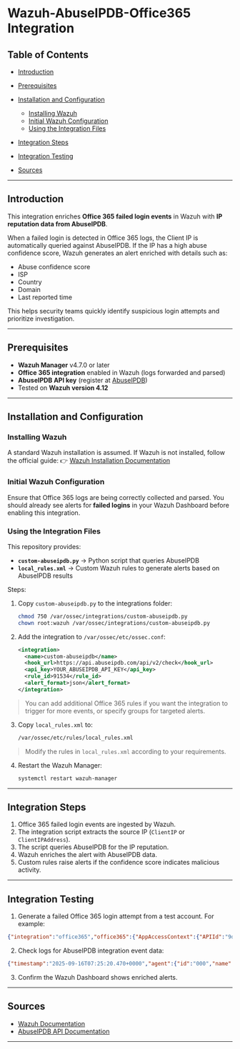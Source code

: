 # Wazuh-AbuseIPDB-Office365 Integration

## Table of Contents

* [Introduction](#introduction)
* [Prerequisites](#prerequisites)
* [Installation and Configuration](#installation-and-configuration)

  * [Installing Wazuh](#installing-wazuh)
  * [Initial Wazuh Configuration](#initial-wazuh-configuration)
  * [Using the Integration Files](#using-the-integration-files)
* [Integration Steps](#integration-steps)
* [Integration Testing](#integration-testing)
* [Sources](#sources)

---

## Introduction

This integration enriches **Office 365 failed login events** in Wazuh with **IP reputation data from AbuseIPDB**.

When a failed login is detected in Office 365 logs, the Client IP is automatically queried against AbuseIPDB. If the IP has a high abuse confidence score, Wazuh generates an alert enriched with details such as:

* Abuse confidence score
* ISP
* Country
* Domain
* Last reported time

This helps security teams quickly identify suspicious login attempts and prioritize investigation.

---

## Prerequisites

* **Wazuh Manager** v4.7.0 or later
* **Office 365 integration** enabled in Wazuh (logs forwarded and parsed)
* **AbuseIPDB API key** (register at [AbuseIPDB](https://www.abuseipdb.com/))
* Tested on **Wazuh version 4.12**

---

## Installation and Configuration

### Installing Wazuh

A standard Wazuh installation is assumed. If Wazuh is not installed, follow the official guide:
👉 [Wazuh Installation Documentation](https://documentation.wazuh.com/current/installation-guide/index.html)

### Initial Wazuh Configuration

Ensure that Office 365 logs are being correctly collected and parsed. You should already see alerts for **failed logins** in your Wazuh Dashboard before enabling this integration.

### Using the Integration Files

This repository provides:

* **`custom-abuseipdb.py`** → Python script that queries AbuseIPDB
* **`local_rules.xml`** → Custom Wazuh rules to generate alerts based on AbuseIPDB results

Steps:

1. Copy `custom-abuseipdb.py` to the integrations folder:

   ```bash
   chmod 750 /var/ossec/integrations/custom-abuseipdb.py
   chown root:wazuh /var/ossec/integrations/custom-abuseipdb.py
   ```

2. Add the integration to `/var/ossec/etc/ossec.conf`:

   ```xml
   <integration>
     <name>custom-abuseipdb</name>
     <hook_url>https://api.abuseipdb.com/api/v2/check</hook_url>
     <api_key>YOUR_ABUSEIPDB_API_KEY</api_key>
     <rule_id>91534</rule_id>
     <alert_format>json</alert_format>
   </integration>
   ```

> You can add additional Office 365 rules if you want the integration to trigger for more events, or specify groups for targeted alerts.

3. Copy `local_rules.xml` to:

   ```bash
   /var/ossec/etc/rules/local_rules.xml
   ```

> Modify the rules in `local_rules.xml` according to your requirements.

4. Restart the Wazuh Manager:

   ```bash
   systemctl restart wazuh-manager
   ```

---

## Integration Steps

1. Office 365 failed login events are ingested by Wazuh.
2. The integration script extracts the source IP (`ClientIP` or `ClientIPAddress`).
3. The script queries AbuseIPDB for the IP reputation.
4. Wazuh enriches the alert with AbuseIPDB data.
5. Custom rules raise alerts if the confidence score indicates malicious activity.

---

## Integration Testing

1. Generate a failed Office 365 login attempt from a test account. For example:

```json
{"integration":"office365","office365":{"AppAccessContext":{"APIId":"9d6d-4c70-b22a-34c7ea72d73d","ClientAppId":"6326e366-9d6d-4c70-b22a-34c7ea72d73d","IssuedAtTime":"2025-08-12T03:30:06","UniqueTokenId":"90c5c1c5-f767-4ac3-8845-d5683cc6d"},"CreationTime":"2025-08-12T03:30:07","Id":"cf89-4784-7f8f-08ddd95088dd","Operation":"Update","OrganizationId":"5622ad4e-cf23-49a9-8a97-2fe4f267e0f5","RecordType":2,"ResultStatus":"Failed","UserKey":"366-9d6d-4c70-b22a-34c7ea72d73d","UserType":5,"Version":1,"Workload":"Exchange","ClientIP":"123.58.209.224","UserId":"xyz@abc.com","ActorInfoString":"Client=REST;Client=RESTSystem;UserAgent=[NoUserAgent][AppId=9d6d-4c70-b22a-34c7ea72d73d];","AppId":"9d6d-4c70-b22a-34c7ea72d73d","ClientAppId":"9d6d-4c70-b22a-34c7ea72d73d","ClientIPAddress":"123.58.209.224","ClientInfoString":"Client=REST;Client=RESTSystem;;","ClientRequestId":"012178f7-8783-41dc-8a8d-9105d9efcc17","ExternalAccess":false,"InternalLogonType":0,"LogonType":0,"LogonUserSid":"S-1-5-21-1466721135-3797337417-3004919804-11037310","MailboxGuid":"c2f3803f-3ddd-441a-bdc0-e5f1bcd21387","MailboxOwnerSid":"S-1-5-21-1466721135-3797337417-3004919804-11037310","MailboxOwnerUPN":"xyz@abc.com","OrganizationName":"abcltd.onmicrosoft.com","OriginatingServer":"TY2PPF958A0EDC6 (15.20.4200.000)\\r\\n","TokenTenantId":"8a97-2fe4f267e0f5","Item":{"Attachments":"image001.png (6076b)","Id":"RgAAAADFQfS0nuYeRJYvbUzcSkV8BwAyvQC+7F1UR4cEmOL/orypAAAAAAENAAAyvQC+7F1UR4cEmOL/orypAARRtCr8AAAP","ImmutableId":"qmYRzZvIAKoAL8RaDQAyvQC+7F1UR4cEmOL/orypAAYgXk+LAAAP","InternetMessageId":"<SE2PPF9B114191AC565C60BF3CDA9A8D73F9D28A@S2765652F9B114191A.apcprd04.prod.outlook.com>","IsRecord":false,"ParentFolder":{"Id":"nuYeRJYvbUzcSkV8AQAyvQC+7F1UR4cEmOL/orypAAAAAAENAAAC","Path":"\\\\Calendar"},"SizeInBytes":53207,"Subject":"2W Electronic cluster assembly line NPD demand vs capacity discussion"},"ModifiedProperties":["RecipientCollection"],"Subscription":"Audit.Exchange","FailureReason":"AuthenticationFailed"}}
```

2. Check logs for AbuseIPDB integration event data:

```json
{"timestamp":"2025-09-16T07:25:20.470+0000","agent":{"id":"000","name":"Server1"},"manager":{"name":"Server1"},"id":"1758007520.38217","full_log":"{\"abuseipdb\": {\"found\": 1, \"source\": {\"alert_id\": \"1758007517.38217\", \"rule\": \"91534\", \"description\": \"Office 365: Events from an Exchange mailbox audit log for actions that are performed on a single item, such as creating or receiving an email message.\", \"full_log\": \"\", \"srcip\": \"123.58.209.224\"}, \"abuse_confidence_score\": 100, \"country_code\": \"HK\", \"usage_type\": \"Data Center/Web Hosting/Transit\", \"isp\": \"UCLOUD INFORMATION TECHNOLOGY (HK) LIMITED\", \"domain\": \"ucloud.cn\", \"total_reports\": 5726, \"last_reported_at\": \"2025-09-16T07:00:19+00:00\"}, \"integration\": \"custom-abuseipdb\"}","decoder":{"name":"json"},"data":{"abuseipdb":{"found":"1","source":{"alert_id":"1758007517.38217","rule":"91534","description":"Office 3 65: Events from an Exchange mailbox audit log for actions that are performed on a single item, such as creating or receiving an email message.","srcip":"123.58.209.224"},"abuse_confidence_score":"100","country_code":"HK","usage_type":"Data Center/Web Hosting/Transit","isp":"UCLOUD INFORMATION TECHNOLOGY (HK) LIMITED","domain":"ucloud.cn","total_reports":"5726","last_reported_at":"2025-09-16T07:00:19+00:00"},"integration":"custom-abuseipdb"},"location":"abuseipdb"}
```

3. Confirm the Wazuh Dashboard shows enriched alerts.

---

## Sources

* [Wazuh Documentation](https://documentation.wazuh.com/)
* [AbuseIPDB API Documentation](https://docs.abuseipdb.com/)

---
